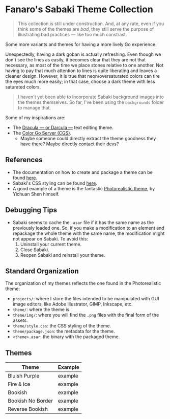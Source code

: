 # Fanaro's Sabaki Theme Collection

> This collection is still under construction. And, at any rate, even if you think some of the themes are *bad*, they still serve the purpose of illustrating bad practices &mdash; like too much constrast.

Some more variants and themes for having a more lively Go experience.

Unexpectedly, having a dark goban is actually refreshing. Even though we don't see the lines as easily, it becomes clear that they are not that necessary, as most of the time we place stones relative to one another. Not having to pay that much attention to lines is quite liberating and leaves a cleaner design. However, it is true that neon/oversaturated colors can tire the eyes much more easily; in that case, choose a dark theme with less saturated colors.

> I haven't yet been able to incorporate Sabaki background images into the themes themselves. So far, I've been using the `backgrounds` folder to manage that.

Some of my inspirations are:

- The [Dracula &mdash; or Darcula &mdash;](https://draculatheme.com/) text editing theme.
- The [Color Go Server (CGS)](https://colorgoserver.com/).
    - Maybe someone could directly extract the theme goodness they have there? Maybe directly contact their devs?

## References

- The documentation on how to create and package a theme can be found [here](https://github.com/SabakiHQ/Sabaki/blob/master/docs/guides/create-themes.md).
- Sabaki's CSS styling can be found [here](https://github.com/SabakiHQ/Shudan/tree/master/docs#styling).
- A good example of a theme is the fantastic [Photorealistic theme](https://github.com/SabakiHQ/theme-photorealistic), by Yichuan Shen himself.

## Debugging Tips

- Sabaki seems to cache the `.asar` file if it has the same name as the previously loaded one. So, if you make a modification to an element and repackage the whole theme with the same name, the modification might not appear on Sabaki. To avoid this:
    1. Uninstall your current theme.
    1. Close Sabaki.
    1. Reopen Sabaki and reinstall your theme.

## Standard Organization

The organization of my themes reflects the one found in the Photorealistic theme:

- `projects/`: where I store the files intended to be manipulated with GUI image editors, like Adobe Illustrator, GIMP, Inkscape, etc.
- `theme/`: where the theme is.
- `theme/img/`: where you will find the `.png` files with the final form of the assets.
- `theme/style.css`: the CSS styling of the theme.
- `theme/package.json`: the metadata for the theme.
- `<theme>.asar`: the binary with the packaged theme.

## Themes

| Theme             | Example   |
| ----------------- | --------- |
| Bluish Purple     | example   |
| Fire & Ice        | example   |
| Bookish           | example   |
| Bookish No Border | example   |
| Reverse Bookish   | example   |
